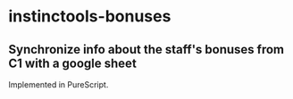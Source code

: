 # instinctools-bonuses
## Synchronize info about the staff's bonuses from C1 with a google sheet
Implemented in PureScript.

